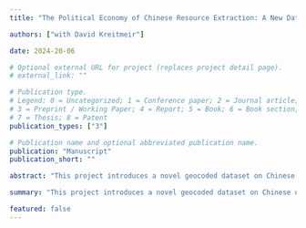 ```yaml
---
title: "The Political Economy of Chinese Resource Extraction: A New Dataset"

authors: ["with David Kreitmeir"]

date: 2024-20-06

# Optional external URL for project (replaces project detail page).
# external_link: ""

# Publication type.
# Legend: 0 = Uncategorized; 1 = Conference paper; 2 = Journal article;
# 3 = Preprint / Working Paper; 4 = Report; 5 = Book; 6 = Book section;
# 7 = Thesis; 8 = Patent
publication_types: ["3"]

# Publication name and optional abbreviated publication name.
publication: "Manuscript"
publication_short: ""

abstract: "This project introduces a novel geocoded dataset on Chinese overseas mining and exploration projects. We construct a firm-commodity-mine level dataset by 1) identifying the set of overseas mining projects from official records from the Chinese Ministry of Commerce website, 2) coding their geolocation, project owners, and commodities, and 3) linking the project owners to administrative firm-level datasets from China, including firm-commodity-year level customs records. The result is the most comprehensive and granular dataset on Chinese overseas mining projects to date, allowing us to provide new empirical insights into the process behind China’s mining investments and their economic and social impact in the host countries."

summary: "This project introduces a novel geocoded dataset on Chinese overseas mining and exploration projects. We construct a firm-commodity-mine level dataset by 1) identifying the set of overseas mining projects from official records from the Chinese Ministry of Commerce website, 2) coding their geolocation, project owners, and commodities, and 3) linking the project owners to administrative firm-level datasets from China, including firm-commodity-year level customs records. The result is the most comprehensive and granular dataset on Chinese overseas mining projects to date, allowing us to provide new empirical insights into the process behind China’s mining investments and their economic and social impact in the host countries."

featured: false
---
```

